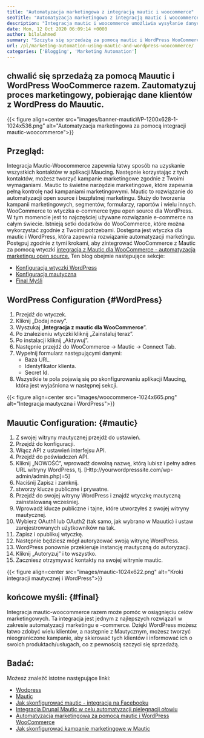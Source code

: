 ```yaml
---
title: "Automatyzacja marketingowa z integracją mautic i woocommerce" 
seoTitle: "Automatyzacja marketingowa z integracją mautic i woocommerce" 
description: "Integracja mautic i woocommerce umożliwia wysyłanie danych kontaktowych z witryn WordPress do mautic. Pomaga to sprzedawać produkty za pośrednictwem aplikacji Maucing." 
date: Mon, 12 Oct 2020 06:09:14 +0000
author: bilalahmed
summary: "Szczyta się sprzedażą za pomocą mautic i WordPress WooCommerce razem. Zautomatyzuj proces marketingowy, pobierając dane klientów z WordPress do Mautac." 
url: /pl/marketing-automation-using-mautic-and-wordpress-woocommerce/
categories: ['Blogging', 'Marketing Automation']
---
```


## chwalić się sprzedażą za pomocą Mauutic i WordPress WooCommerce razem. Zautomatyzuj proces marketingowy, pobierając dane klientów z WordPress do Mauutic.

{{< figure align=center src="images/banner-mauticWP-1200x628-1-1024x536.png" alt="Automatyzacja marketingowa za pomocą integracji mautic-woocommerce">}}


## Przegląd:
Integracja Mautic-Woocommerce zapewnia łatwy sposób na uzyskanie wszystkich kontaktów w aplikacji Maucing. Następnie korzystając z tych kontaktów, możesz tworzyć kampanie marketingowe zgodnie z Twoimi wymaganiami. Mautic to świetne narzędzie marketingowe, które zapewnia pełną kontrolę nad kampaniami marketingowymi.
Mautic to rozwiązanie do automatyzacji open source i bezpłatnej marketingu. Służy do tworzenia kampanii marketingowych, segmentów, formularzy, raportów i wielu innych.
WooCommerce to wtyczka e-commerce typu open source dla WordPress. W tym momencie jest to najczęściej używane rozwiązanie e-commerce na całym świecie. Istnieją setki dodatków do WooCommerce, które można wykorzystać zgodnie z Twoimi potrzebami.
Dostępna jest wtyczka dla mautic i WordPress, która zapewnia rozwiązanie automatyzacji marketingu. Postępuj zgodnie z tymi krokami, aby zintegrować WooCommerce z Mautic za pomocą wtyczki [integracja z Mautic dla WooCommerce - automatyzacja marketingu open source.][1]
Ten blog obejmie następujące sekcje:
  * [Konfiguracja wtyczki WordPress][2]
  * [Konfiguracja mautyczna][3]
  * [Final Myśli][4]

## WordPress Configuration   {#WordPress}
  1. Przejdź do wtyczek.
  2. Kliknij „Dodaj nowy”.
  3. Wyszukaj „**Integracja z mautic dla WooCommerce**”.
  4. Po znalezieniu wtyczki kliknij „Zainstaluj teraz”.
  5. Po instalacji kliknij „Aktywuj”.
  6. Następnie przejdź do WooCommerce -> Mautic -> Connect Tab.
  7. Wypełnij formularz następującymi danymi:
      * Baza URL.
      * Identyfikator klienta.
      * Secret Id.
  8. Wszystkie te pola pojawią się po skonfigurowaniu aplikacji Maucing, która jest wyjaśniona w następnej sekcji.

{{< figure align=center src="images/woocommerce-1024x665.png" alt="Integracja mautyczna i WordPress">}}


## Mauutic Configuration:   {#mautic}
  1. Z swojej witryny mautycznej przejdź do ustawień.
  2. Przejdź do konfiguracji.
  3. Włącz API z ustawień interfejsu API.
  4. Przejdź do poświadczeń API.
  5. Kliknij „NOWOŚĆ”, wprowadź dowolną nazwę, którą lubisz i pełny adres URL witryny WordPress, tj. [Http://yourwordpresssite.com/wp-admin/admin.php]=5]
  6. Naciśnij Zapisz i zamknij.
  7. stworzy klucze publiczne i prywatne.
  8. Przejdź do swojej witryny WordPress i znajdź wtyczkę mautyczną zainstalowaną wcześniej.
  9. Wprowadź klucze publiczne i tajne, które utworzyłeś z swojej witryny mautycznej.
 10. Wybierz OAuth1 lub OAuth2 (tak samo, jak wybrano w Mauutic) i ustaw zarejestrowanych użytkowników na tak.
 11. Zapisz i opublikuj wtyczkę.
 12. Następnie będziesz mógł autoryzować swoją witrynę WordPress.
 13. WordPress ponownie przekieruje instancję mautyczną do autoryzacji.
 14. Kliknij „Autoryzuj” i to wszystko.
 15. Zaczniesz otrzymywać kontakty na swojej witrynie mautic.

{{< figure align=center src="images/mautic-1024x622.png" alt="Kroki integracji mautycznej i WordPress">}}


## końcowe myśli:   {#final}
Integracja mautic-woocommerce razem może pomóc w osiągnięciu celów marketingowych. Ta integracja jest jednym z najlepszych rozwiązań w zakresie automatyzacji marketingu e -commerce. Dzięki WordPress możesz łatwo zdobyć wielu klientów, a następnie z Mautycznym, możesz tworzyć nieograniczone kampanie, aby skierować tych klientów i informować ich o swoich produktach/usługach, co z pewnością szczyci się sprzedażą.

## Badać:
Możesz znaleźć istotne następujące linki:
  * [Wodpress][6]
  * [Mautic][7]
  * [Jak skonfigurować mautic - integracja na Facebooku][8]
  * [Integracja Drupal Mautic w celu automatyzacji pielęgnacji ołowiu][9]
  * [Automatyzacja marketingowa za pomocą mautic i WordPress WooCommerce][10]
  * [Jak skonfigurować kampanie marketingowe w Mautic][11]

  
[1]: https://href.li/?https://wordpress.org/plugins/enhanced-woocommerce-mautic-integration/
[2]: #wordpress
[3]: #mautic
[4]: #final
[5]: https://href.li/?http://yourWordpressSite.com/wp-admin/admin.php
[6]: https://products.containerize.com/blogging/wordpress
[7]: https://products.containerize.com/marketing-automation/mautic
[8]: https://blog.containerize.com/marketing-automation/how-to-setup-mautic-facebook-integration/
[9]: https://blog.containerize.com/content-management/drupal-tutorial-automate-lead-growth-with-drupal-mautic/
[10]: https://blog.containerize.com/blogging/pl/marketing-automation-using-mautic-and-wordpress-woocommerce/
[11]: https://blog.containerize.com/marketing-automation/how-to-setup-marketing-campaigns-using-mautic-campaign-builder/
